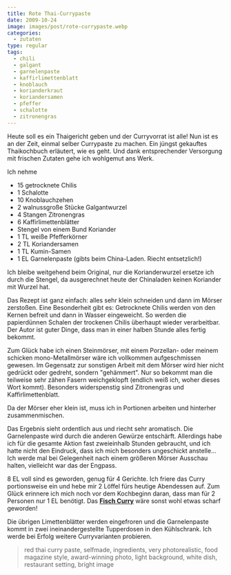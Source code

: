 ```yaml
---
title: Rote Thai-Currypaste
date: 2009-10-24
image: images/post/rote-currypaste.webp
categories: 
  - zutaten
type: regular
tags: 
  - chili
  - galgant
  - garnelenpaste
  - kaffirlimettenblatt
  - knoblauch
  - korianderkraut
  - koriandersamen
  - pfeffer
  - schalotte
  - zitronengras
---
```


Heute soll es ein Thaigericht geben und der Curryvorrat ist alle! Nun ist es an der Zeit, einmal selber Currypaste zu machen. Ein jüngst gekauftes Thaikochbuch erläutert, wie es geht. Und dank entsprechender Versorgung mit frischen Zutaten gehe ich wohlgemut ans Werk.

Ich nehme

* 15 getrocknete Chilis
* 1 Schalotte 
* 10 Knoblauchzehen 
* 2 walnussgroße Stücke Galgantwurzel 
* 4 Stangen Zitronengras 
* 6 Kaffirlimettenblätter 
* Stengel von einem Bund Koriander 
* 1 TL weiße Pfefferkörner 
* 2 TL Koriandersamen 
* 1 TL Kumin-Samen 
* 1 EL Garnelenpaste (gibts beim China-Laden. Riecht entsetzlich!)

Ich bleibe weitgehend beim Original, nur die Korianderwurzel ersetze ich durch die Stengel, da ausgerechnet heute der Chinaladen keinen Koriander mit Wurzel hat.

Das Rezept ist ganz einfach: alles sehr klein schneiden und dann im Mörser zerstoßen. Eine Besonderheit gibt es: Getrocknete Chilis werden von den Kernen befreit und dann in Wasser eingeweicht. So werden die papierdünnen Schalen der trockenen Chilis überhaupt wieder verarbeitbar. Der Autor ist guter Dinge, dass man in einer halben Stunde alles fertig bekommt.

Zum Glück habe ich einen Steinmörser, mit einem Porzellan- oder meinem schicken mono-Metallmörser wäre ich vollkommen aufgeschmissen gewesen. Im Gegensatz zur sonstigen Arbeit mit dem Mörser wird hier nicht gedrückt oder gedreht, sondern "gehämmert". Nur so bekommt man die teilweise sehr zähen Fasern weichgeklopft (endlich weiß ich, woher dieses Wort kommt). Besonders widerspenstig sind Zitronengras und Kaffirlimettenblatt.

Da der Mörser eher klein ist, muss ich in Portionen arbeiten und hinterher zusammenmischen.

Das Ergebnis sieht ordentlich aus und riecht sehr aromatisch. Die Garnelenpaste wird durch die anderen Gewürze entschärft. Allerdings habe ich für die gesamte Aktion fast zweieinhalb Stunden gebraucht, und ich hatte nicht den Eindruck, dass ich mich besonders ungeschickt anstelle... Ich werde mal bei Gelegenheit nach einem größeren Mörser Ausschau halten, vielleicht war das der Engpass.

8 EL voll sind es geworden, genug für 4 Gerichte. Ich friere das Curry portionsweise ein und hebe mir 2 Löffel fürs heutige Abendessen auf. Zum Glück erinnere ich mich noch vor dem Kochbeginn daran, dass man für 2 Personen nur 1 EL benötigt. Das **[Fisch Curry](../001-10-24-gaeng-pet-pla-rotes-fisch-curry)** wäre sonst wohl etwas scharf geworden!

Die übrigen Limettenblätter werden eingefroren und die Garnelenpaste kommt in zwei ineinandergestellte Tupperdosen in den Kühlschrank. Ich werde bei Erfolg weitere Curryvarianten probieren.

> red thai curry paste, selfmade, ingredients, very photorealistic, food magazine style, award-winning photo, light background, white dish, restaurant setting, bright image
